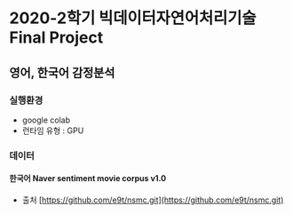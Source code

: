 # 2020-2학기 빅데이터자연어처리기술 Final Project 

영어, 한국어 감정분석 
-------------


### 실행환경 
- google colab 
- 런타임 유형 : GPU 

### 데이터 
#### 한국어 Naver sentiment movie corpus v1.0
- 출처 
<t>[https://github.com/e9t/nsmc.git](https://github.com/e9t/nsmc.git)
